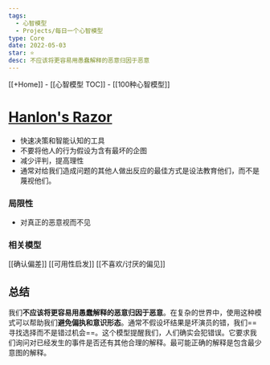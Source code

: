 ```yaml
---
tags:
  - 心智模型
  - Projects/每日一个心智模型
type: Core
date: 2022-05-03
star: ⭐
desc: 不应该将更容易用愚蠢解释的恶意归因于恶意
---
```

[[+Home]] - [[心智模型 TOC]] - [[100种心智模型]]


# **[Hanlon's Razor](https://fs.blog/2017/04/mental-model-hanlons-razor/)**

* 快速决策和智能认知的工具
* 不要将他人的行为假设为含有最坏的企图
* 减少评判，提高理性
*  通常对给我们造成问题的其他人做出反应的最佳方式是设法教育他们，而不是蔑视他们。


### 局限性
* 对真正的恶意视而不见


### 相关模型
[[确认偏差]]
[[可用性启发]]
[[不喜欢/讨厌的偏见]]


## 总结
我们**不应该将更容易用愚蠢解释的恶意归因于恶意**。在复杂的世界中，使用这种模式可以帮助我们**避免偏执和意识形态**。通常不假设坏结果是坏演员的错，我们==寻找选择而不是错过机会==。这个模型提醒我们，人们确实会犯错误。它要求我们询问对已经发生的事件是否还有其他合理的解释。最可能正确的解释是包含最少意图的解释。